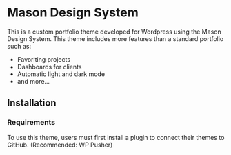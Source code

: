 Mason Design System
===

This is a custom portfolio theme developed for Wordpress using the Mason Design System. This theme includes more features than a standard portfolio such as: 

* Favoriting projects
* Dashboards for clients 
* Automatic light and dark mode
* and more...

Installation
---------------

### Requirements

To use this theme, users must first install a plugin to connect their themes to GitHub. (Recommended: WP Pusher)
